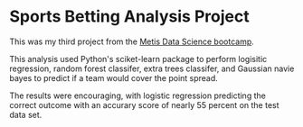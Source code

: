 # Sports Betting Analysis Project

This was my third project from the [Metis Data Science bootcamp](http://www.thisismetis.com/data-science-bootcamps). 

This analysis used Python's sciket-learn package to perform logisitic regression, random forest classifer, extra trees classifer, and Gaussian navie bayes to predict if a team would cover the point spread.

The results were encouraging, with logistic regression predicting the correct outcome with an accurary score of nearly 55 percent on the test data set.


